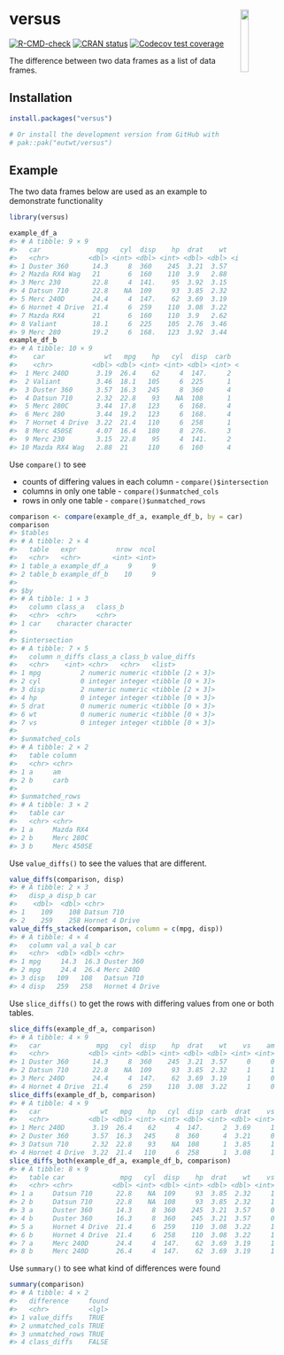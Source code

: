 
<!-- README.md is generated from README.Rmd. Please edit that file -->

# versus <img src="man/figures/logo.png" id="logo" align="right" width="17%" height="17%"/>

<!-- badges: start -->

[![R-CMD-check](https://github.com/eutwt/versus/actions/workflows/R-CMD-check.yaml/badge.svg)](https://github.com/eutwt/versus/actions/workflows/R-CMD-check.yaml)
[![CRAN
status](https://www.r-pkg.org/badges/version/versus)](https://CRAN.R-project.org/package=versus)
[![Codecov test
coverage](https://codecov.io/gh/eutwt/versus/branch/main/graph/badge.svg)](https://app.codecov.io/gh/eutwt/versus?branch=main)

<!-- badges: end -->

The difference between two data frames as a list of data frames.

## Installation

``` r
install.packages("versus")

# Or install the development version from GitHub with
# pak::pak("eutwt/versus")
```

## Example

The two data frames below are used as an example to demonstrate
functionality

``` r
library(versus)

example_df_a
#> # A tibble: 9 × 9
#>   car              mpg   cyl  disp    hp  drat    wt    vs    am
#>   <chr>          <dbl> <int> <dbl> <int> <dbl> <dbl> <int> <int>
#> 1 Duster 360      14.3     8  360    245  3.21  3.57     0     0
#> 2 Mazda RX4 Wag   21       6  160    110  3.9   2.88     0     1
#> 3 Merc 230        22.8     4  141.    95  3.92  3.15     1     0
#> 4 Datsun 710      22.8    NA  109     93  3.85  2.32     1     1
#> 5 Merc 240D       24.4     4  147.    62  3.69  3.19     1     0
#> 6 Hornet 4 Drive  21.4     6  259    110  3.08  3.22     1     0
#> 7 Mazda RX4       21       6  160    110  3.9   2.62     0     1
#> 8 Valiant         18.1     6  225    105  2.76  3.46     1     0
#> 9 Merc 280        19.2     6  168.   123  3.92  3.44     1     0
example_df_b
#> # A tibble: 10 × 9
#>    car               wt   mpg    hp   cyl  disp  carb  drat    vs
#>    <chr>          <dbl> <dbl> <int> <int> <dbl> <int> <dbl> <int>
#>  1 Merc 240D       3.19  26.4    62     4  147.     2  3.69     1
#>  2 Valiant         3.46  18.1   105     6  225      1  2.76     1
#>  3 Duster 360      3.57  16.3   245     8  360      4  3.21     0
#>  4 Datsun 710      2.32  22.8    93    NA  108      1  3.85     1
#>  5 Merc 280C       3.44  17.8   123     6  168.     4  3.92     1
#>  6 Merc 280        3.44  19.2   123     6  168.     4  3.92     1
#>  7 Hornet 4 Drive  3.22  21.4   110     6  258      1  3.08     1
#>  8 Merc 450SE      4.07  16.4   180     8  276.     3  3.07     0
#>  9 Merc 230        3.15  22.8    95     4  141.     2  3.92     1
#> 10 Mazda RX4 Wag   2.88  21     110     6  160      4  3.9      0
```

Use `compare()` to see

- counts of differing values in each column - `compare()$intersection`
- columns in only one table - `compare()$unmatched_cols`
- rows in only one table - `compare()$unmatched_rows`

``` r
comparison <- compare(example_df_a, example_df_b, by = car)
comparison
#> $tables
#> # A tibble: 2 × 4
#>   table   expr          nrow  ncol
#>   <chr>   <chr>        <int> <int>
#> 1 table_a example_df_a     9     9
#> 2 table_b example_df_b    10     9
#> 
#> $by
#> # A tibble: 1 × 3
#>   column class_a   class_b  
#>   <chr>  <chr>     <chr>    
#> 1 car    character character
#> 
#> $intersection
#> # A tibble: 7 × 5
#>   column n_diffs class_a class_b value_diffs     
#>   <chr>    <int> <chr>   <chr>   <list>          
#> 1 mpg          2 numeric numeric <tibble [2 × 3]>
#> 2 cyl          0 integer integer <tibble [0 × 3]>
#> 3 disp         2 numeric numeric <tibble [2 × 3]>
#> 4 hp           0 integer integer <tibble [0 × 3]>
#> 5 drat         0 numeric numeric <tibble [0 × 3]>
#> 6 wt           0 numeric numeric <tibble [0 × 3]>
#> 7 vs           0 integer integer <tibble [0 × 3]>
#> 
#> $unmatched_cols
#> # A tibble: 2 × 2
#>   table column
#>   <chr> <chr> 
#> 1 a     am    
#> 2 b     carb  
#> 
#> $unmatched_rows
#> # A tibble: 3 × 2
#>   table car       
#>   <chr> <chr>     
#> 1 a     Mazda RX4 
#> 2 b     Merc 280C 
#> 3 b     Merc 450SE
```

Use `value_diffs()` to see the values that are different.

``` r
value_diffs(comparison, disp)
#> # A tibble: 2 × 3
#>   disp_a disp_b car           
#>    <dbl>  <dbl> <chr>         
#> 1    109    108 Datsun 710    
#> 2    259    258 Hornet 4 Drive
value_diffs_stacked(comparison, column = c(mpg, disp))
#> # A tibble: 4 × 4
#>   column val_a val_b car           
#>   <chr>  <dbl> <dbl> <chr>         
#> 1 mpg     14.3  16.3 Duster 360    
#> 2 mpg     24.4  26.4 Merc 240D     
#> 3 disp   109   108   Datsun 710    
#> 4 disp   259   258   Hornet 4 Drive
```

Use `slice_diffs()` to get the rows with differing values from one or
both tables.

``` r
slice_diffs(example_df_a, comparison)
#> # A tibble: 4 × 9
#>   car              mpg   cyl  disp    hp  drat    wt    vs    am
#>   <chr>          <dbl> <int> <dbl> <int> <dbl> <dbl> <int> <int>
#> 1 Duster 360      14.3     8  360    245  3.21  3.57     0     0
#> 2 Datsun 710      22.8    NA  109     93  3.85  2.32     1     1
#> 3 Merc 240D       24.4     4  147.    62  3.69  3.19     1     0
#> 4 Hornet 4 Drive  21.4     6  259    110  3.08  3.22     1     0
slice_diffs(example_df_b, comparison)
#> # A tibble: 4 × 9
#>   car               wt   mpg    hp   cyl  disp  carb  drat    vs
#>   <chr>          <dbl> <dbl> <int> <int> <dbl> <int> <dbl> <int>
#> 1 Merc 240D       3.19  26.4    62     4  147.     2  3.69     1
#> 2 Duster 360      3.57  16.3   245     8  360      4  3.21     0
#> 3 Datsun 710      2.32  22.8    93    NA  108      1  3.85     1
#> 4 Hornet 4 Drive  3.22  21.4   110     6  258      1  3.08     1
slice_diffs_both(example_df_a, example_df_b, comparison)
#> # A tibble: 8 × 9
#>   table car              mpg   cyl  disp    hp  drat    wt    vs
#>   <chr> <chr>          <dbl> <int> <dbl> <int> <dbl> <dbl> <int>
#> 1 a     Datsun 710      22.8    NA  109     93  3.85  2.32     1
#> 2 b     Datsun 710      22.8    NA  108     93  3.85  2.32     1
#> 3 a     Duster 360      14.3     8  360    245  3.21  3.57     0
#> 4 b     Duster 360      16.3     8  360    245  3.21  3.57     0
#> 5 a     Hornet 4 Drive  21.4     6  259    110  3.08  3.22     1
#> 6 b     Hornet 4 Drive  21.4     6  258    110  3.08  3.22     1
#> 7 a     Merc 240D       24.4     4  147.    62  3.69  3.19     1
#> 8 b     Merc 240D       26.4     4  147.    62  3.69  3.19     1
```

Use `summary()` to see what kind of differences were found

``` r
summary(comparison)
#> # A tibble: 4 × 2
#>   difference     found
#>   <chr>          <lgl>
#> 1 value_diffs    TRUE 
#> 2 unmatched_cols TRUE 
#> 3 unmatched_rows TRUE 
#> 4 class_diffs    FALSE
```
